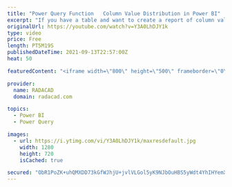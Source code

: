 ```yaml
---
title: "Power Query Function   Column Value Distribution in Power BI"
excerpt: "If you have a table and want to create a report of column value distribution of it in Power BI, This function helps you achieve it. I have explained previously in another blog and video, how to do this process step by step. In this article, I’ll share the code for a custom function that you can copy"
originalUrl: https://youtube.com/watch?v=Y3A0LhDJY1k
type: video
price: Free
length: PT5M19S
publishedDateTime: 2021-09-13T22:57:00Z
heat: 50

featuredContent: "<iframe width=\"800\" height=\"500\" frameborder=\"0\" src=\"https://www.youtube.com/embed/Y3A0LhDJY1k\" allow=\"accelerometer; autoplay; encrypted-media; gyroscope; picture-in-picture\" allowfullscreen></iframe>"

provider:
  name: RADACAD
  domain: radacad.com

topics:
  - Power BI
  - Power Query

images:
  - url: https://i.ytimg.com/vi/Y3A0LhDJY1k/maxresdefault.jpg
    width: 1280
    height: 720
    isCached: true

secured: "ObR1PoZK+uhQMXDD73kGfWJhjU+jvlVLGol5yK9NJbOuHBS5yWdt4YhIHYemX4MCg3/Iq2A4DyY7W2WSqNVwhJEwOacX2QVwatjVKVF8Tablizm9FoWGbgU3VYZEsQNrg4jhFT/oouLt6qk7VA9vj1fSO9N0Ls7dPtM1dBLkTdNSJY/T9af7gKGYi4sand4BBOBmUVRNXzafwDh6TooWJr8IbUNmIvbbdiQxDJXtUzwqM7Kk75yM0DL2VLZ4rbjyqDaWRqICUQ8naIbneHRzRwy+0TuNpE2Ruec+M7F3O7wkV494hLhVxvMiKTOwvXyZjrVOEa3tnEZIda1X2MHBqFqcYsx1745g//DuBLEXOfprFvlLNYvbexzltgDDDh0jsa6QbG5umJu28xQwyzkt1IDXtjEN7kph8FJNdr1jIPY=;ikexRu4x5WeaESSoDt7a0Q=="
---
```


